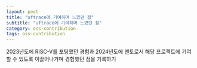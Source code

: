 ```yaml
---
layout: post
title: "uftrace에 기여하며 느꼈던 점"
subtitle: "uftrace에 기여하며 느꼈던 점"
category: oss-contribution
tags: oss-contribution
---
```


2023년도에 RISC-V를 포팅했던 경험과 2024년도에 멘토로서 해당 프로젝트에 기여할 수 있도록 이끌어나가며 경험했던 점을 기록하기

